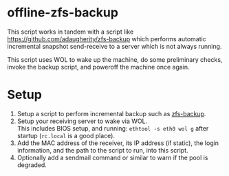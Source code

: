 offline-zfs-backup
==================

This script works in tandem with a script like https://github.com/adaugherity/zfs-backup
which performs automatic incremental snapshot send-receive to a server which is not always running.

This script uses WOL to wake up the machine, do some preliminary checks, invoke the backup script, and poweroff the machine once again.

Setup
=====

1. Setup a script to perform incremental backup such as [zfs-backup](https://github.com/adaugherity/zfs-backup).
2. Setup your receiving server to wake via WOL.   
This includes BIOS setup, and running: ```ethtool -s eth0 wol g``` after startup (```rc.local``` is a good place).
3. Add the MAC address of the receiver, its IP address (if static), the login information, and the path to the script to run, into this script.
4. Optionally add a sendmail command or similar to warn if the pool is degraded.
